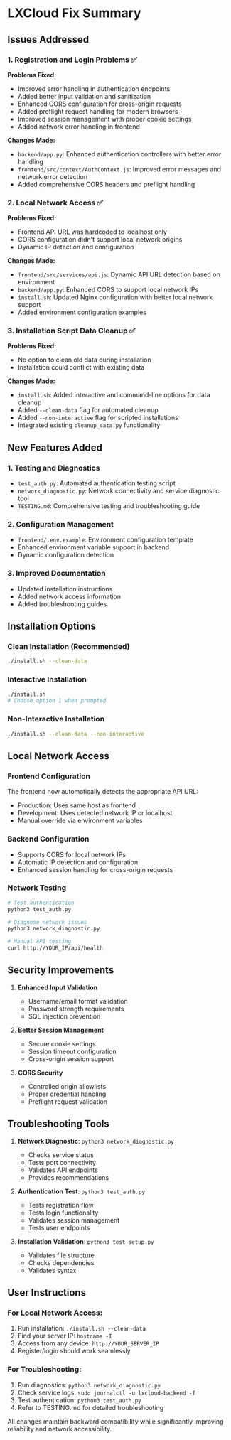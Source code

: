 # LXCloud Fix Summary

## Issues Addressed

### 1. Registration and Login Problems ✅

**Problems Fixed:**
- Improved error handling in authentication endpoints
- Added better input validation and sanitization
- Enhanced CORS configuration for cross-origin requests  
- Added preflight request handling for modern browsers
- Improved session management with proper cookie settings
- Added network error handling in frontend

**Changes Made:**
- `backend/app.py`: Enhanced authentication controllers with better error handling
- `frontend/src/context/AuthContext.js`: Improved error messages and network error detection
- Added comprehensive CORS headers and preflight handling

### 2. Local Network Access ✅

**Problems Fixed:**
- Frontend API URL was hardcoded to localhost only
- CORS configuration didn't support local network origins
- Dynamic IP detection and configuration

**Changes Made:**
- `frontend/src/services/api.js`: Dynamic API URL detection based on environment
- `backend/app.py`: Enhanced CORS to support local network IPs
- `install.sh`: Updated Nginx configuration with better local network support
- Added environment configuration examples

### 3. Installation Script Data Cleanup ✅

**Problems Fixed:**
- No option to clean old data during installation
- Installation could conflict with existing data

**Changes Made:**
- `install.sh`: Added interactive and command-line options for data cleanup
- Added `--clean-data` flag for automated cleanup
- Added `--non-interactive` flag for scripted installations
- Integrated existing `cleanup_data.py` functionality

## New Features Added

### 1. Testing and Diagnostics
- `test_auth.py`: Automated authentication testing script
- `network_diagnostic.py`: Network connectivity and service diagnostic tool
- `TESTING.md`: Comprehensive testing and troubleshooting guide

### 2. Configuration Management
- `frontend/.env.example`: Environment configuration template
- Enhanced environment variable support in backend
- Dynamic configuration detection

### 3. Improved Documentation
- Updated installation instructions
- Added network access information
- Added troubleshooting guides

## Installation Options

### Clean Installation (Recommended)
```bash
./install.sh --clean-data
```

### Interactive Installation
```bash
./install.sh
# Choose option 1 when prompted
```

### Non-Interactive Installation
```bash
./install.sh --clean-data --non-interactive
```

## Local Network Access

### Frontend Configuration
The frontend now automatically detects the appropriate API URL:
- Production: Uses same host as frontend
- Development: Uses detected network IP or localhost
- Manual override via environment variables

### Backend Configuration
- Supports CORS for local network IPs
- Automatic IP detection and configuration
- Enhanced session handling for cross-origin requests

### Network Testing
```bash
# Test authentication
python3 test_auth.py

# Diagnose network issues
python3 network_diagnostic.py

# Manual API testing
curl http://YOUR_IP/api/health
```

## Security Improvements

1. **Enhanced Input Validation**
   - Username/email format validation
   - Password strength requirements
   - SQL injection prevention

2. **Better Session Management**
   - Secure cookie settings
   - Session timeout configuration
   - Cross-origin session support

3. **CORS Security**
   - Controlled origin allowlists
   - Proper credential handling
   - Preflight request validation

## Troubleshooting Tools

1. **Network Diagnostic**: `python3 network_diagnostic.py`
   - Checks service status
   - Tests port connectivity
   - Validates API endpoints
   - Provides recommendations

2. **Authentication Test**: `python3 test_auth.py`
   - Tests registration flow
   - Tests login functionality
   - Validates session management
   - Tests user endpoints

3. **Installation Validation**: `python3 test_setup.py`
   - Validates file structure
   - Checks dependencies
   - Validates syntax

## User Instructions

### For Local Network Access:
1. Run installation: `./install.sh --clean-data`
2. Find your server IP: `hostname -I`
3. Access from any device: `http://YOUR_SERVER_IP`
4. Register/login should work seamlessly

### For Troubleshooting:
1. Run diagnostics: `python3 network_diagnostic.py`
2. Check service logs: `sudo journalctl -u lxcloud-backend -f`
3. Test authentication: `python3 test_auth.py`
4. Refer to TESTING.md for detailed troubleshooting

All changes maintain backward compatibility while significantly improving reliability and network accessibility.
